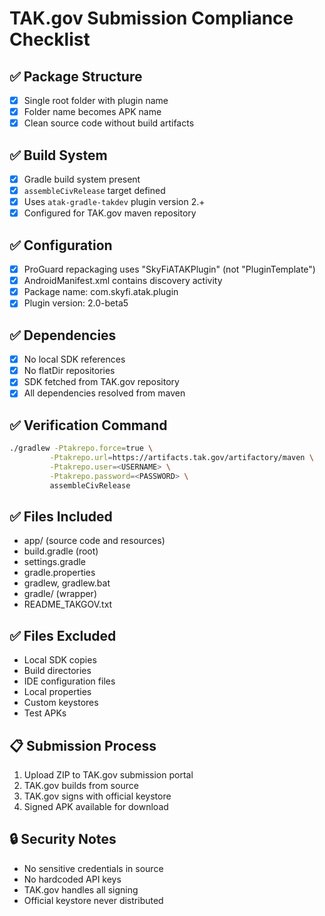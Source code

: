 # TAK.gov Submission Compliance Checklist

## ✅ Package Structure
- [x] Single root folder with plugin name
- [x] Folder name becomes APK name
- [x] Clean source code without build artifacts

## ✅ Build System
- [x] Gradle build system present
- [x] `assembleCivRelease` target defined
- [x] Uses `atak-gradle-takdev` plugin version 2.+
- [x] Configured for TAK.gov maven repository

## ✅ Configuration
- [x] ProGuard repackaging uses "SkyFiATAKPlugin" (not "PluginTemplate")
- [x] AndroidManifest.xml contains discovery activity
- [x] Package name: com.skyfi.atak.plugin
- [x] Plugin version: 2.0-beta5

## ✅ Dependencies
- [x] No local SDK references
- [x] No flatDir repositories
- [x] SDK fetched from TAK.gov repository
- [x] All dependencies resolved from maven

## ✅ Verification Command
```bash
./gradlew -Ptakrepo.force=true \
         -Ptakrepo.url=https://artifacts.tak.gov/artifactory/maven \
         -Ptakrepo.user=<USERNAME> \
         -Ptakrepo.password=<PASSWORD> \
         assembleCivRelease
```

## ✅ Files Included
- app/ (source code and resources)
- build.gradle (root)
- settings.gradle
- gradle.properties
- gradlew, gradlew.bat
- gradle/ (wrapper)
- README_TAKGOV.txt

## ✅ Files Excluded
- Local SDK copies
- Build directories
- IDE configuration files
- Local properties
- Custom keystores
- Test APKs

## 📋 Submission Process
1. Upload ZIP to TAK.gov submission portal
2. TAK.gov builds from source
3. TAK.gov signs with official keystore
4. Signed APK available for download

## 🔒 Security Notes
- No sensitive credentials in source
- No hardcoded API keys
- TAK.gov handles all signing
- Official keystore never distributed
